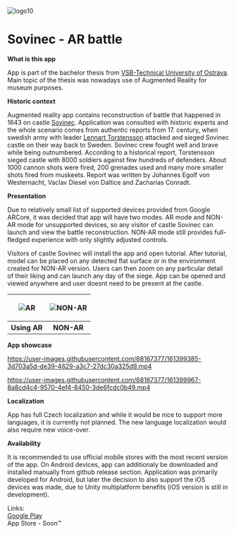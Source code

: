 ![logo10](https://user-images.githubusercontent.com/68167377/161404410-4c60c957-66eb-42ce-9466-dd8472f038cf.png)


# Sovinec - AR battle

<b>What is this app</b>

App is part of the bachelor thesis from [VSB-Technical University of Ostrava](https://www.vsb.cz/en). Main topic of the thesis was nowadays use of Augmented Reality for museum purposes.

<b>Historic context</b>

Augmented reality app contains reconstruction of battle that happened in 1643 on castle [Sovinec](https://www.mubr.cz/sovinec). Application was consulted with historic experts and the whole scenario comes from authentic reports from 17. century, when swedish army with leader [Lennart Torstensson](https://en.wikipedia.org/wiki/Lennart_Torstensson) attacked and sieged Sovinec castle on their way back to Sweden. Sovinec crew fought well and brave while being outnumbered. According to a historical report, Torstensson sieged castle with 8000 soldiers against few hundreds of  defenders. About 1000 cannon shots were fired, 200 grenades used and many more smaller shots fired from muskeets. Report was written by Johannes Egolf von Westernacht, Vaclav Diesel von Daltice and Zacharias Conradt.

<b>Presentation</b>

Due to relatively small list of supported devices provided from Google ARCore, it was decided that app will have two modes. AR mode and NON-AR mode for unsupported devices, so any visitor of castle Sovinec can launch and view the battle reconstruction. NON-AR mode still provides full-fledged experience with only slightly adjusted controls. 

Visitors of castle Sovinec will install the app and open tutorial. After tutorial, model can be placed on any detected flat surface or in the environment created for NON-AR version. Users can then zoom on any particular detail of their liking and can launch any day of the siege. App can be opened and viewed anywhere and user doesnt need to be present at the castle.
<table>
  <tr>  
<th>
  
  ![AR](https://user-images.githubusercontent.com/68167377/161398341-5eb26bcb-16db-4c04-ba2c-e58014970d4d.jpg)
</th>
<th>
  
  ![NON-AR](https://user-images.githubusercontent.com/68167377/161398323-f050c746-d0d5-4efc-98e3-336930a65b96.jpg)
</th>
  </tr>
  <tr>
    <th> Using AR </th>
    <th> NON-AR </th>
  </tr>
  </table>

<b>App showcase</b>

https://user-images.githubusercontent.com/68167377/161399385-3d703a5d-de39-4629-a3c7-27dc30a325d9.mp4



https://user-images.githubusercontent.com/68167377/161399967-8a8cd4c4-9570-4ef4-8450-3de6fcdc0b49.mp4





<b>Localization</b>

App has full Czech localization and while it would be nice to support more languages, it is currently not planned. The new language localization would also require new voice-over.

<b>Availability</b>

It is recommended to use official mobile stores with the most recent version of the app. On Android devices, app can additionaly be downloaded and installed manually from github release section. Application was primarily developed for Android, but later the decision to also support the iOS devices was made, due to Unity multiplatform benefits (iOS version is still in development).

Links:
<br>[Google Play](https://play.google.com/store/apps/details?id=com.KatedraInformatikyFEIVBTUO.HradSovinecAR&hl=en) 
<br>App Store - Soon™

